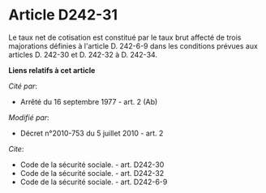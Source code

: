 # Article D242-31

Le taux net de cotisation est constitué par le taux brut affecté de trois majorations définies à l'article D. 242-6-9 dans
les conditions prévues aux articles D. 242-30 et D. 242-32 à D. 242-34.

**Liens relatifs à cet article**

_Cité par_:

  - Arrêté du 16 septembre 1977 - art. 2 (Ab)

_Modifié par_:

  - Décret n°2010-753 du 5 juillet 2010 - art. 2

_Cite_:

  - Code de la sécurité sociale. - art. D242-30
  - Code de la sécurité sociale. - art. D242-32
  - Code de la sécurité sociale. - art. D242-6-9
